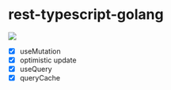 # rest-typescript-golang

![](http://g.recordit.co/Gu2cRDncG0.gif)

- [x] useMutation
- [x] optimistic update
- [x] useQuery
- [x] queryCache
